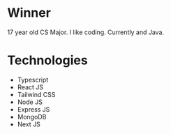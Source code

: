 # Winner
17 year old CS Major. I like coding. Currently and Java.

# Technologies
- Typescript
- React JS
- Tailwind CSS
- Node JS
- Express JS
- MongoDB
- Next JS
